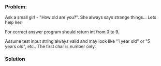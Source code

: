### Problem:
<p>Ask a small girl - &quot;How old are you?&quot;. She always says strange things... Lets help her!</p>
<p>For correct answer program should return int from 0 to 9.</p>
<p>Assume test input string always valid and may look like 
&quot;1 year old&quot; or &quot;5 years old&quot;, etc.. The first char is number only.</p>

### Solution